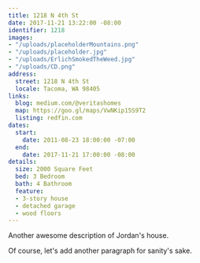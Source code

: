 ```yaml
---
title: 1218 N 4th St
date: 2017-11-21 13:22:00 -08:00
identifier: 1218
images:
- "/uploads/placeholderMountains.png"
- "/uploads/placeholder.jpg"
- "/uploads/ErlichSmokedTheWeed.jpg"
- "/uploads/CD.png"
address:
  street: 1218 N 4th St
  locale: Tacoma, WA 98405
links:
  blog: medium.com/@veritashomes
  map: https://goo.gl/maps/VwNKip15S9T2
  listing: redfin.com
dates:
  start:
    date: 2011-08-23 18:00:00 -07:00
  end:
    date: 2017-11-21 17:00:00 -08:00
details:
  size: 2000 Square Feet
  bed: 3 Bedroom
  bath: 4 Bathroom
  feature:
  - 3-story house
  - detached garage
  - wood floors
---
```


Another awesome description of Jordan's house.

Of course, let's add another paragraph for sanity's sake.